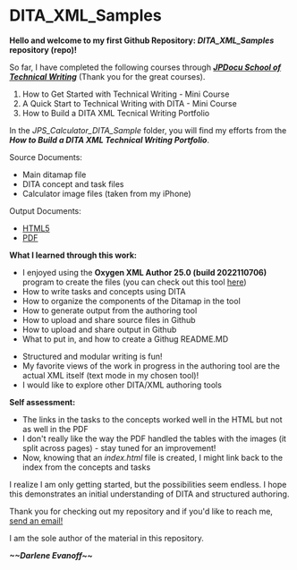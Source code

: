 # DITA_XML_Samples

<b>Hello and welcome to my first Github Repository:  <i>DITA_XML_Samples</i> repository (repo)!</b>

So far, I have completed the following courses through <a href="https://jpdocu.teachable.com/" target="_blank"><b><i>JPDocu School of Technical Writing</b></i></a> (Thank you for the great courses).

  <ol>
    <li>How to Get Started with Technical Writing - Mini Course</li>
    <li>A Quick Start to Technical Writing with DITA - Mini Course</li>
    <li>How to Build a DITA XML Tecnical Writing Portfolio</li>
  </ol>

In the <i>JPS_Calculator_DITA_Sample</i> folder, you will find my efforts from the <b><i>How to Build a DITA XML Technical Writing Portfolio</b></i>.

  <p>Source Documents:</p>
    <ul>
      <li>Main ditamap file</li>
      <li>DITA concept and task files</li>
      <li>Calculator image files (taken from my iPhone)</li>
    </ul>
  <p>Output Documents:</p>
    <ul>
      <li><a href="https://htmlpreview.github.io/?https://github.com/deVirgo68/DITA_XML_Samples/blob/main/JPS_Calculator_DITA_Sample/out/html5/index.html" target = "_blank">HTML5</a></li>
      <li><a href="https://github.com/deVirgo68/DITA_XML_Samples/blob/main/JPS_Calculator_DITA_Sample/out/pdf-css-html5/darleneevanoff_jps_calculator_software.pdf" target="_blank">PDF</a></li>
    </ul>
      
<p><b>What I learned through this work:</b></p>
<ul>
  <li>I enjoyed using the <b></i>Oxygen XML Author 25.0 (build 2022110706)</b></i> program to create the files (you can check out this tool <a href="http://oxygenxml.com" target="_blank">here</a>)</li>
  <li>How to write tasks and concepts using DITA</li>
  <li>How to organize the components of the Ditamap in the tool</li>
  <li>How to generate output from the authoring tool</li>
  <li>How to upload and share source files in Github</li>
  <li>How to upload and share output in Github</li>
  <li>What to put in, and how to create a Githug README.MD</i>
</ul>
  <p></p>
<ul>
  <li>Structured and modular writing is fun!</li>
  <li>My favorite views of the work in progress in the authoring tool are the actual XML itself (text mode in my chosen tool)!</li>
  <li>I would like to explore other DITA/XML authoring tools</li>
</ul>

<p><b>Self assessment:</b></p>
<ul>
  <li>The links in the tasks to the concepts worked well in the HTML but not as well in the PDF</li>
  <li>I don't really like the way the PDF handled the tables with the images (it split across pages) - stay tuned for an improvement!</li>
  <li>Now, knowing that an <i>index.html</i> file is created, I might link back to the index from the concepts and tasks</li>
</ul>

<p>I realize I am only getting started, but the possibilities seem endless.  I hope this demonstrates an initial understanding of DITA and structured authoring.</p>

<p>Thank you for checking out my repository and if you'd like to reach me, <a href="mailto:darleneevanoff@gmail.com">send an email!</a></p>

<p>I am the sole author of the material in this repository.</p>

<p><b><i>~~Darlene Evanoff~~</i></b></p>
  
  
